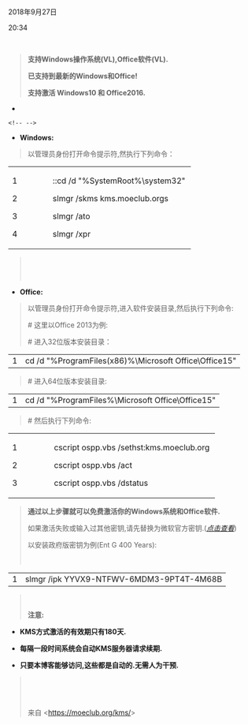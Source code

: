  

2018年9月27日

20:34

 

> **支持Windows操作系统(VL),Office软件(VL).**
>
> **已支持到最新的Windows和Office!**
>
> **支持激活 Windows10 和 Office2016.**

-    

```{=html}
<!-- -->
```
-   **Windows:**

> 以管理员身份打开命令提示符,然执行下列命令：

<table>
<colgroup>
<col style="width: 22%" />
<col style="width: 77%" />
</colgroup>
<tbody>
<tr class="odd">
<td><p>1</p>
<p>2</p>
<p>3</p>
<p>4</p></td>
<td><p>::cd /d "%SystemRoot%\system32"</p>
<p>slmgr /skms kms.moeclub.orgs</p>
<p>slmgr /ato</p>
<p>slmgr /xpr</p></td>
</tr>
</tbody>
</table>

>  
>
>  

-   **Office:**

> 以管理员身份打开命令提示符,进入软件安装目录,然后执行下列命令:
>
> \# 这里以Office 2013为例:
>
> \# 进入32位版本安装目录：

|     |                                                           |
|-----|-----------------------------------------------------------|
| 1   | cd /d \"%ProgramFiles(x86)%\\Microsoft Office\\Office15\" |

> \# 进入64位版本安装目录:

|     |                                                      |
|-----|------------------------------------------------------|
| 1   | cd /d \"%ProgramFiles%\\Microsoft Office\\Office15\" |

> \# 然后执行下列命令:

<table>
<colgroup>
<col style="width: 20%" />
<col style="width: 79%" />
</colgroup>
<tbody>
<tr class="odd">
<td><p>1</p>
<p>2</p>
<p>3</p></td>
<td><p>cscript ospp.vbs /sethst:kms.moeclub.org</p>
<p>cscript ospp.vbs /act</p>
<p>cscript ospp.vbs /dstatus</p></td>
</tr>
</tbody>
</table>

> **通过以上步骤就可以免费激活你的Windows系统和Office软件.**
>
> 如果激活失败或输入过其他密钥,请先替换为微软官方密钥.([*点击查看*](https://technet.microsoft.com/en-us/library/jj612867.aspx))
>
> 以安装政府版密钥为例(Ent G 400 Years):
>
>  

|     |                                          |
|-----|------------------------------------------|
| 1   | slmgr /ipk YYVX9-NTFWV-6MDM3-9PT4T-4M68B |

>  
>
> **注意:**

-   **KMS方式激活的有效期只有180天.**

-   **每隔一段时间系统会自动KMS服务器请求续期.**

-   **只要本博客能够访问,这些都是自动的.无需人为干预.**

>  
>
>  
>
> 来自 \<<https://moeclub.org/kms/>\>
